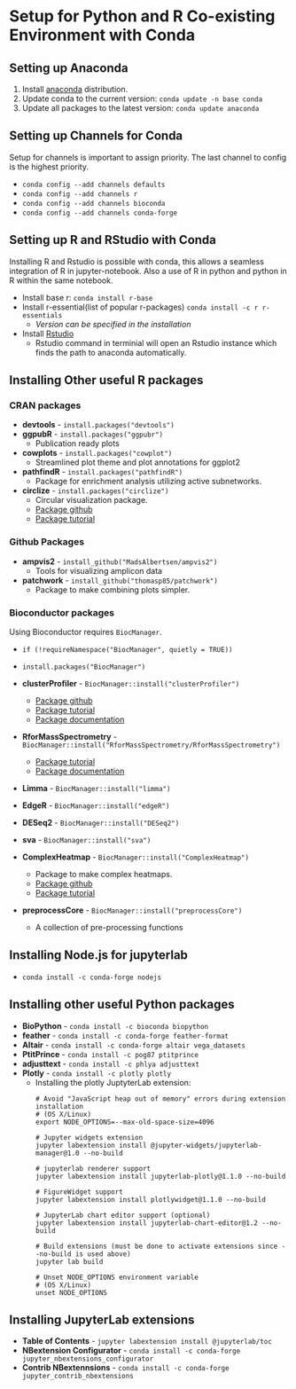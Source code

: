 # Setup for Python and R Co-existing Environment with Conda


## Setting up Anaconda
1. Install [anaconda](https://www.anaconda.com/distribution/) distribution.
2. Update conda to the current version: ```conda update -n base conda```
3. Update all packages to the latest version: ```conda update anaconda```

## Setting up Channels for Conda
Setup for channels is important to assign priority. The last channel to config is the highest priority.

- ```conda config --add channels defaults```
- ```conda config --add channels r```
- ```conda config --add channels bioconda```
- ```conda config --add channels conda-forge```

## Setting up R and RStudio with Conda
Installing R and Rstudio is possible with conda, this allows a seamless integration of R in jupyter-notebook. Also a use of R in python and python in R within the same notebook.
- Install base r: ```conda install r-base```
- Install r-essential(list of popular r-packages) ```conda install -c r r-essentials```
  - *Version can be specified in the installation*
- Install [Rstudio](https://rstudio.com/products/rstudio/download/)
  - Rstudio command in terminial will open an Rstudio instance which finds the path to anaconda automatically.

## Installing Other useful R packages
### CRAN packages
- **devtools** - ```install.packages("devtools")```
- **ggpubR** - ```install.packages("ggpubr")```
  - Publication ready plots
- **cowplots** - ```install.packages("cowplot")```
  - Streamlined plot theme and plot annotations for ggplot2
- **pathfindR** - ```install.packages("pathfindR")```
  - Package for enrichment analysis utilizing active subnetworks.
- **circlize** - ```install.packages("circlize")```
  - Circular visualization package.
  - [Package github](https://github.com/jokergoo/circlize)
  - [Package tutorial](https://jokergoo.github.io/circlize_book/book/)

### Github Packages
- **ampvis2** - ```install_github("MadsAlbertsen/ampvis2")```
  - Tools for visualizing amplicon data
- **patchwork** - ```install_github("thomasp85/patchwork")```
  - Package to make combining plots simpler.

### Bioconductor packages
Using Bioconductor requires ```BiocManager```.
- ```if (!requireNamespace("BiocManager", quietly = TRUE))```
- ```install.packages("BiocManager")```

- **clusterProfiler** - ```BiocManager::install("clusterProfiler")```
  - [Package github](https://github.com/YuLab-SMU/clusterProfiler)
  - [Package tutorial](https://yulab-smu.github.io/clusterProfiler-book/)
  - [Package documentation](https://guangchuangyu.github.io/software/clusterProfiler/documentation/)
- **RforMassSpectrometry** - ```BiocManager::install("RforMassSpectrometry/RforMassSpectrometry")```
  - [Package tutorial](https://www.rformassspectrometry.org/)
  - [Package documentation](https://rformassspectrometry.github.io/RforMassSpectrometry/index.html)
- **Limma** - ```BiocManager::install("limma")```
- **EdgeR** - ```BiocManager::install("edgeR")```
- **DESeq2** - ```BiocManager::install("DESeq2")```
- **sva** - ```BiocManager::install("sva")```
- **ComplexHeatmap** - ```BiocManager::install("ComplexHeatmap")```
  - Package to make complex heatmaps.
  - [Package github](https://github.com/jokergoo/ComplexHeatmap)
  - [Package tutorial](https://jokergoo.github.io/ComplexHeatmap-reference/book/)
- **preprocessCore** - ```BiocManager::install("preprocessCore")```
  - A collection of pre-processing functions

## Installing Node.js for jupyterlab
- ```conda install -c conda-forge nodejs```

## Installing other useful Python packages

- **BioPython** - ```conda install -c bioconda biopython```
- **feather** - ```conda install -c conda-forge feather-format```
- **Altair** - ```conda install -c conda-forge altair vega_datasets```
- **PtitPrince** - ```conda install -c pog87 ptitprince```
- **adjusttext** - ```conda install -c phlya adjusttext```
- **Plotly** - ```conda install -c plotly plotly```
  - Installing the plotly JuptyterLab extension:
    ```
    # Avoid "JavaScript heap out of memory" errors during extension installation
    # (OS X/Linux)
    export NODE_OPTIONS=--max-old-space-size=4096

    # Jupyter widgets extension
    jupyter labextension install @jupyter-widgets/jupyterlab-manager@1.0 --no-build

    # jupyterlab renderer support
    jupyter labextension install jupyterlab-plotly@1.1.0 --no-build

    # FigureWidget support
    jupyter labextension install plotlywidget@1.1.0 --no-build

    # JupyterLab chart editor support (optional)
    jupyter labextension install jupyterlab-chart-editor@1.2 --no-build

    # Build extensions (must be done to activate extensions since --no-build is used above)
    jupyter lab build

    # Unset NODE_OPTIONS environment variable
    # (OS X/Linux)
    unset NODE_OPTIONS
    ```

## Installing JupyterLab extensions
- **Table of Contents** - ```jupyter labextension install @jupyterlab/toc```
- **NBextension Configurator** - ```conda install -c conda-forge jupyter_nbextensions_configurator```
- **Contrib NBextennsions** - ```conda install -c conda-forge jupyter_contrib_nbextensions```
